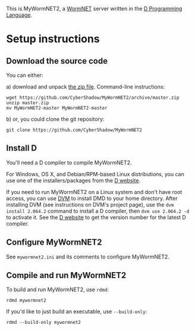 This is MyWormNET2, a [WormNET](http://worms2d.info/WormNET) server written in the [D Programming Language](http://dlang.org/).

# Setup instructions

## Download the source code

You can either:

a) download and unpack [the zip file](https://github.com/CyberShadow/MyWormNET2/archive/master.zip). Command-line instructions:

    wget https://github.com/CyberShadow/MyWormNET2/archive/master.zip
    unzip master.zip
    mv MyWormNET2-master MyWormNET2-master

b) or, you could clone the git repository:

    git clone https://github.com/CyberShadow/MyWormNET2

## Install D

You'll need a D compiler to compile MyWormNET2.

For Windows, OS X, and Debian/RPM-based Linux distributions, you can use one of the installers/packages from the [D website](http://dlang.org/download.html).

If you need to run MyWormNET2 on a Linux system and don't have root access, you can use [DVM](https://bitbucket.org/doob/dvm) to install DMD to your home directory.
After installing DVM (see instructions on DVM's project page), use the `dvm install 2.064.2` command to install a D compiler, then `dvm use 2.064.2 -d` to activate it.
See the [D website](http://dlang.org/download.html) to get the version number for the latest D compiler.

## Configure MyWormNET2

See `mywormnet2.ini` and its comments to configure MyWormNET2.

## Compile and run MyWormNET2

To build and run MyWormNET2, use `rdmd`:

    rdmd mywormnet2

If you'd like to just build an executable, use `--build-only`:

    rdmd --build-only mywormnet2
